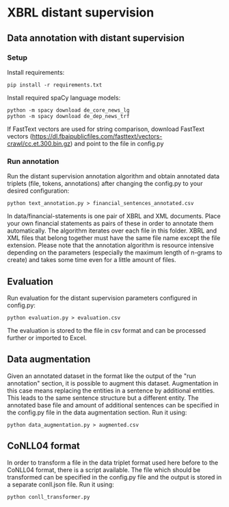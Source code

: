 # XBRL distant supervision

## Data annotation with distant supervision
### Setup
Install requirements:
```
pip install -r requirements.txt
```

Install required spaCy language models:
```
python -m spacy download de_core_news_lg
python -m spacy download de_dep_news_trf
```

If FastText vectors are used for string comparison, download FastText vectors (https://dl.fbaipublicfiles.com/fasttext/vectors-crawl/cc.et.300.bin.gz) and point to the file in config.py

### Run annotation
Run the distant supervision annotation algorithm and obtain annotated data triplets (file, tokens, annotations) after changing the config.py to your desired configuration:
```
python text_annotation.py > financial_sentences_annotated.csv
```

In data/financial-statements is one pair of XBRL and XML documents. Place your own financial statements as pairs of these in order to annotate them automatically. The algorithm iterates over each file in this folder. XBRL and XML files that belong together must have the same file name except the file extension. Please note that the annotation algorithm is resource intensive depending on the parameters (especially the maximum length of n-grams to create) and takes some time even for a little amount of files.

## Evaluation
Run evaluation for the distant supervision parameters configured in config.py:
```
python evaluation.py > evaluation.csv
```

The evaluation is stored to the file in csv format and can be processed further or imported to Excel.

## Data augmentation
Given an annotated dataset in the format like the output of the "run annotation" section, it is possible to augment this dataset. Augmentation in this case means replacing the entities in a sentence by additional entities. This leads to the same sentence structure but a different entity. The annotated base file and amount of additional sentences can be specified in the config.py file in the data augmentation section. Run it using:
```
python data_augmentation.py > augmented.csv
```

## CoNLL04 format
In order to transform a file in the data triplet format used here before to the CoNLL04 format, there is a script available. The file which should be transformed can be specified in the config.py file and the output is stored in a separate conll.json file. Run it using:
```
python conll_transformer.py
```